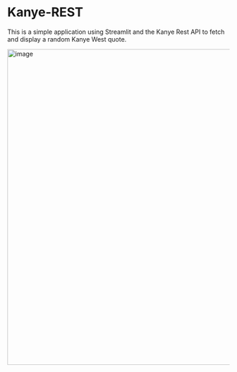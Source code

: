 # Kanye-REST

This is a simple application using Streamlit and the Kanye Rest API to fetch and display a random Kanye West quote.

<img width="717" alt="image" src="https://github.com/chloeb292/Kanye-REST/assets/66789673/10095c08-b6a4-48f0-9c07-9acfe3b2df09">
